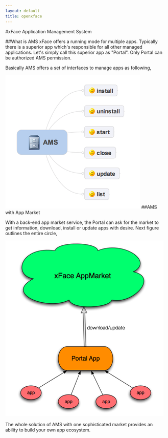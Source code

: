 ```yaml
---
layout: default
title: openxface
---
```

#xFace Application Management System

##What is AMS
xFace offers a running mode for multiple apps. Typically there is a superior app which's responsible for all other managed applications. Let's simply call this superior app as "Portal". Only Portal can be authorized AMS permission. 

Basically AMS offers a set of interfaces to manage apps as following,

![ams](img/ams.png "ams outline")
##AMS with App Market

With a back-end app market service, the Portal can ask for the market to get information, download, install or update apps with desire. Next figure outlines the entire circle, 

![ams with market](img/ams_with_market.png "market")

The whole solution of AMS with one sophisticated market provides an ability to build your own app ecosystem.
